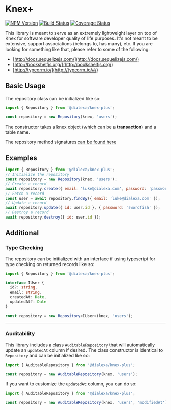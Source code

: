 # Knex+

[![NPM Version][version-img]][version-url]
[![Build Status][build-img]][build-url]
[![Coverage Status][coverage-img]][coverage-url]

This library is meant to serve as an extremely lightweight layer on top of Knex for software developer quality of life purposes.  It's not meant to be extensive, support associations (belongs to, has many), etc.  If you are looking for something like that, please refer to some of the following:

* [http://docs.sequelizejs.com/](http://docs.sequelizejs.com/)
* [http://bookshelfjs.org/](http://bookshelfjs.org/)
* [http://typeorm.io/](http://typeorm.io/#/)

## Basic Usage

The repository class can be initialized like so:

```javascript
import { Repository } from '@dialexa/knex-plus';

const repository = new Repository(knex, 'users');
```

The constructor takes a knex object (which can be a **transaction**) and a table name.

The repository method signatures [can be found here](https://github.com/dialexa/repository/blob/master/dist/interfaces.d.ts)

## Examples

```javascript
import { Repository } from '@dialexa/knex-plus';
// Initialize the repository
const repository = new Repository(knex, 'users');
// Create a record
await repository.create({ email: 'luke@dialexa.com', password: 'password' });
// Fetch a record
const user = await repository.findBy({ email: 'luke@dialexa.com' });
// Update a record
await repository.update({ id: user.id }, { password: 'swordfish' });
// Destroy a record
await repository.destroy({ id: user.id });
```

## Additional

### Type Checking

The repository can be initialized with an interface if using typescript for type checking on returned records like so:

```typescript
import { Repository } from '@dialexa/knex-plus';

interface IUser {
  id?: string,
  email: string,
  createdAt: Date,
  updatedAt?: Date
}

const repository = new Repository<IUser>(knex, 'users');
```

---

### Auditability

This library includes a class `AuditableRepository` that will automatically update an `updatedAt` column if desired.  The class constructor is identical to `Repository` and can be initialized like so:

```javascript
import { AuditableRepository } from '@dialexa/knex-plus';

const repository = new AuditableRepository(knex, 'users');
```

If you want to customize the `updatedAt` column, you can do so:

```javascript
import { AuditableRepository } from '@dialexa/knex-plus';

const repository = new AuditableRepository(knex, 'users', 'modifiedAt');
```

<!-- Badge URLs -->
[build-img]:https://travis-ci.org/dialexa/knex-plus.svg?branch=master
[build-url]:https://travis-ci.org/dialexa/knex-plus
[version-img]:https://badge.fury.io/js/%40dialexa%2Fknex-plus.svg
[version-url]:https://badge.fury.io/js/%40dialexa%2Fknex-plus
[coverage-img]:https://coveralls.io/repos/dialexa/relish/badge.svg?branch=master&service=github
[coverage-url]:https://coveralls.io/github/dialexa/relish?branch=master

